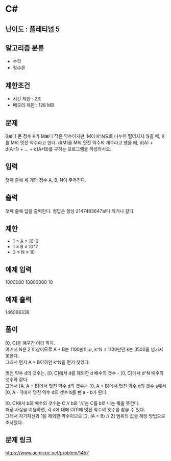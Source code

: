 # C#

## 난이도 : 플레티넘 5

## 알고리즘 분류
  - 수학
  - 정수론

## 제한조건
  - 시간 제한 : 2초
  - 메모리 제한 : 128 MB

## 문제
0보다 큰 정수 K가 M보다 작은 약수이지만, M이 K^N으로 나누어 떨어지지 않을 때, K를 M의 멋진 약수라고 한다. d(M)을 M의 멋진 약수의 개수라고 했을 때, d(A) + d(A+1) + ... + d(A+B)를 구하는 프로그램을 작성하시오.<br/>


## 입력
첫째 줄에 세 개의 정수 A, B, N이 주어진다.<br/>


## 출력
첫째 줄에 답을 출력한다. 정답은 항상 2147483647보다 작거나 같다.<br/>


## 제한
  - 1 ≤ A ≤ 10^6
  - 1 ≤ B ≤ 10^7
  - 2 ≤ N ≤ 10


## 예제 입력
1000000 10000000 10<br/>


## 예제 출력
146066338<br/>


## 풀이
\[0, C\]을 폐구간 이라 하자.<br/>
여기서 N은 2 이상이므로 A + B는 1100만이고, k^N ≤ 1100만인 k는 3500을 넘기지 못한다.<br/>
그래서 먼저 A + B이하인 k^N을 먼저 찾았다.<br/>

멋진 약수 d의 갯수는, \[0, C\]에서 d를 제외한 d 배수의 갯수 - \[0, C\]에서 d^N 배수의 갯수와 같다.<br/>
그래서 \[A, A + B\]에서 멋진 약수 d의 갯수는 \[0, A + B\]에서 멋진 약수 d의 갯수 a에서 \[0, A - 1\]에서 멋진 약수 d의 갯수 b를 뺀 a - b가 된다.<br/>


\[0, C\]에서 b의 배수의 갯수는 C // b와 '//'는 C를 b로 나눈 몫을 뜻한다.<br/>
해당 사실을 이용하면, 각 d에 대해 O(1)에 멋진 약수의 갯수를 찾을 수 있다.<br/>
그래서 자기자신과 1을 제외한 약수이므로 [2, (A + B) // 2] 범위의 값을 해당 방법으로 조사했다.<br/>


## 문제 링크
https://www.acmicpc.net/problem/1457